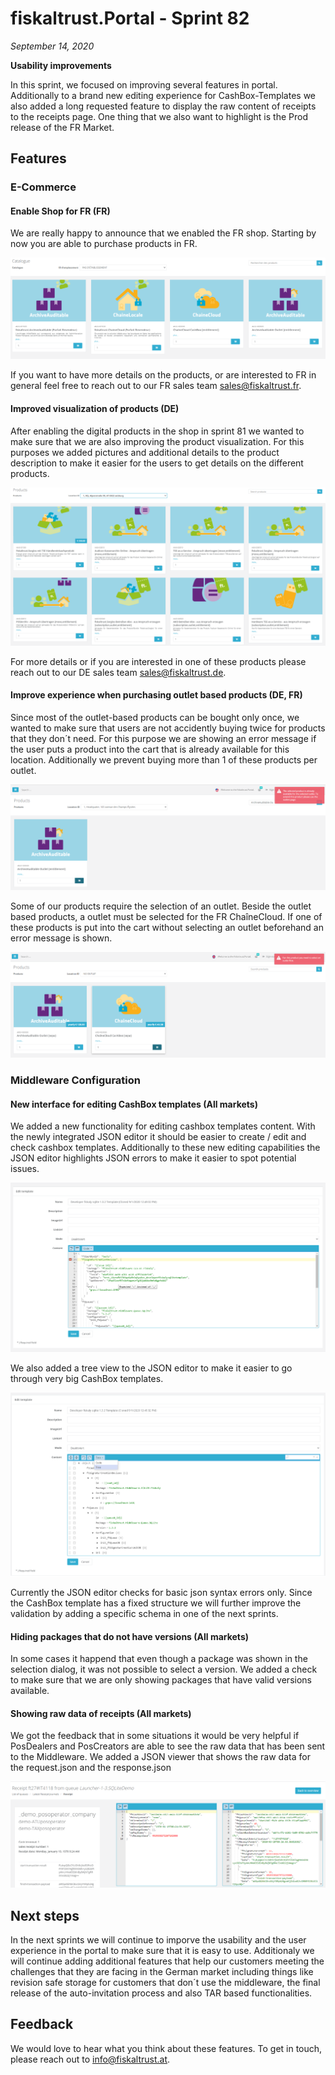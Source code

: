 # fiskaltrust.Portal - Sprint 82
_September 14, 2020_

**Usability improvements**

In this sprint, we focused on improving several features in portal. Additionally to a brand new editing experience for CashBox-Templates we also added a long requested feature to display the raw content of receipts to the receipts page. One thing that we also want to highlight is the Prod release of the FR Market.

## Features

### E-Commerce

#### Enable Shop for FR (FR)

We are really happy to announce that we enabled the FR shop. Starting by now you are able to purchase products in FR. 

![fr-shop-products](images/sprint-82/fr-shop-products.png)

If you want to have more details on the products, or are interested to FR in general feel free to reach out to our FR sales team [sales@fiskaltrust.fr](mailto:sales@fiskaltrust.fr).

#### Improved visualization of products  (DE)

After enabling the digital products in the shop in sprint 81 we wanted to make sure that we are also improving the product visualization. For this purposes we added pictures and additional details to the product description to make it easier for the users to get details on the different products.

![fr-shop-products](images/sprint-82/de-shop-products.png)

For more details or if you are interested in one of these products please reach out to our DE sales team [sales@fiskaltrust.de](mailto:sales@fiskaltrust.de).


#### Improve experience when purchasing outlet based products (DE, FR)

Since most of the outlet-based products can be bought only once, we wanted to make sure that users are not accidently buying twice for products that they don´t need. For this purpose we are showing an error message if the user puts a product into the cart that is already available for this location. Additionally we prevent buying more than 1 of these products per outlet. 

![already-purchasesd-product-shop](images/sprint-82/already-purchasesd-product-shop.png)

Some of our products require the selection of an outlet. Beside the outlet based products, a outlet must be selected for the FR ChaîneCloud. If one of these products is put into the cart without selecting an outlet beforehand an error message is shown.

![no-outlet-selected-shop](images/sprint-82/no-outlet-selected-shop.png)


### Middleware Configuration

#### New interface for editing CashBox templates (All markets)

We added a new functionality for editing cashbox templates content. With the newly integrated JSON editor it should be easier to create / edit and check cashbox templates. Additionally to these new editing capabilities the JSON editor highlights JSON errors to make it easier to spot potential issues.

![template-code-editor-code-view](images/sprint-82/template-code-editor-code-view.png)

We also added a tree view to the JSON editor to make it easier to go through very big CashBox templates.

![template-code-editor-tree-view](images/sprint-82/template-code-editor-tree-view.png)

Currently the JSON editor checks for basic json syntax errors only. Since the CashBox template has a fixed structure we will further improve the validation by adding a specific schema in one of the next sprints. 

#### Hiding packages that do not have versions (All markets)

In some cases it happend that even though a package was shown in the selection dialog, it was not possible to select a version. We added a check to make sure that we are only showing packages that have valid versions available.

#### Showing raw data of receipts (All markets)

We got the feedback that in some situations it would be very helpful if PosDealers and PosCreators are able to see the raw data that has been sent to the Middleware. We added a JSON viewer that shows the raw data for the request.json and the response.json

![receipt-view-raw-data](images/sprint-82/receipt-view-raw-data.png)

## Next steps
In the next sprints we will continue to imporve the usability and the user experience in the portal to make sure that it is easy to use. Additionaly we will continue adding additional features that help our customers meeting the challenges that they are facing in the German market including things like revision safe storage for customers that don´t use the middleware, the final release of the auto-invitation process and also TAR based functionalities.

## Feedback
We would love to hear what you think about these features. To get in touch, please reach out to [info@fiskaltrust.at](mailto:info@fiskaltrust.at).
